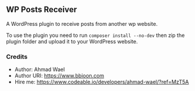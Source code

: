## WP Posts Receiver
A WordPress plugin to receive posts from another wp website.

To use the plugin you need to run `composer install --no-dev` then zip the plugin folder and upload it to your WordPress website.

### Credits
- Author: Ahmad Wael
- Author URI: https://www.bbioon.com
- Hire me: https://www.codeable.io/developers/ahmad-wael/?ref=MzT5A